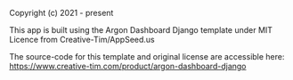 Copyright (c) 2021 - present

<!--TODO: add author list-->

<!--TODO: select license-->

This app is built using the Argon Dashboard Django template under MIT Licence from Creative-Tim/AppSeed.us

The source-code for this template and original license are accessible here: https://www.creative-tim.com/product/argon-dashboard-django

